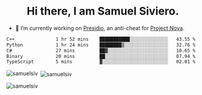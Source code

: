<h1 align="center">Hi there, I am Samuel Siviero.</h1>

- 🔭 I’m currently working on [Presidio](https://presidio.ac), an anti-cheat for [Project Nova](https://discord.gg/novafn).

<!--START_SECTION:waka-->

```txt
C++               1 hr 52 mins    ███████████░░░░░░░░░░░░░░   43.55 %
Python            1 hr 24 mins    ████████▒░░░░░░░░░░░░░░░░   32.76 %
C#                27 mins         ██▓░░░░░░░░░░░░░░░░░░░░░░   10.65 %
Binary            20 mins         ██░░░░░░░░░░░░░░░░░░░░░░░   07.94 %
TypeScript        5 mins          ▓░░░░░░░░░░░░░░░░░░░░░░░░   02.01 %
```

<!--END_SECTION:waka-->

<p><img align="left" src="https://github-readme-stats.vercel.app/api/top-langs?username=samuelsiv&show_icons=true&locale=en&layout=compact&theme=radical" alt="samuelsiv" /></p>

<p>&nbsp;<img align="center" src="https://github-readme-stats.vercel.app/api?username=samuelsiv&show_icons=true&locale=en&theme=radical" alt="samuelsiv" /></p>
<p align="left"> <img src="https://komarev.com/ghpvc/?username=samuelsiv&label=Profile%20views&color=0e75b6&style=flat" alt="samuelsiv" /> </p>
